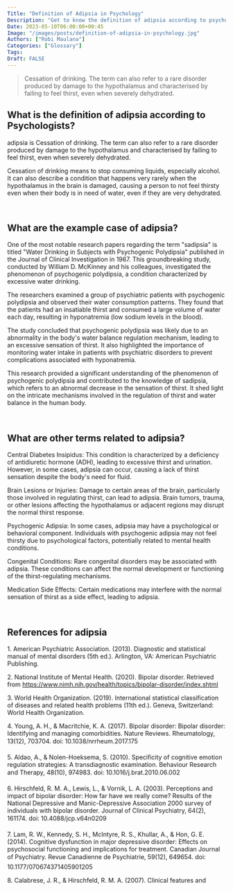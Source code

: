 ```yaml
---
Title: "Definition of Adipsia in Psychology"
Description: "Get to know the definition of adipsia according to psychologists."
Date: 2023-05-10T06:00:00+00:45
Image: "/images/posts/definition-of-adipsia-in-psychology.jpg"
Authors: ["Robi Maulana"]
Categories: ["Glossary"]
Tags: 
Draft: FALSE
---
```





> Cessation of drinking. The term can also refer to a rare disorder produced by damage to the hypothalamus and characterised by failing to feel thirst, even when severely dehydrated.

## What is the definition of adipsia according to Psychologists?

adipsia is Cessation of drinking. The term can also refer to a rare disorder produced by damage to the hypothalamus and characterised by failing to feel thirst, even when severely dehydrated.

Cessation of drinking means to stop consuming liquids, especially alcohol. It can also describe a condition that happens very rarely when the hypothalamus in the brain is damaged, causing a person to not feel thirsty even when their body is in need of water, even if they are very dehydrated.

 

## What are the example case of adipsia?

One of the most notable research papers regarding the term "sadipsia" is titled "Water Drinking in Subjects with Psychogenic Polydipsia" published in the Journal of Clinical Investigation in 1967. This groundbreaking study, conducted by William D. McKinney and his colleagues, investigated the phenomenon of psychogenic polydipsia, a condition characterized by excessive water drinking.

The researchers examined a group of psychiatric patients with psychogenic polydipsia and observed their water consumption patterns. They found that the patients had an insatiable thirst and consumed a large volume of water each day, resulting in hyponatremia (low sodium levels in the blood).

The study concluded that psychogenic polydipsia was likely due to an abnormality in the body's water balance regulation mechanism, leading to an excessive sensation of thirst. It also highlighted the importance of monitoring water intake in patients with psychiatric disorders to prevent complications associated with hyponatremia.

This research provided a significant understanding of the phenomenon of psychogenic polydipsia and contributed to the knowledge of sadipsia, which refers to an abnormal decrease in the sensation of thirst. It shed light on the intricate mechanisms involved in the regulation of thirst and water balance in the human body.

 

## What are other terms related to adipsia?

Central Diabetes Insipidus: This condition is characterized by a deficiency of antidiuretic hormone (ADH), leading to excessive thirst and urination. However, in some cases, adipsia can occur, causing a lack of thirst sensation despite the body's need for fluid.

Brain Lesions or Injuries: Damage to certain areas of the brain, particularly those involved in regulating thirst, can lead to adipsia. Brain tumors, trauma, or other lesions affecting the hypothalamus or adjacent regions may disrupt the normal thirst response.

Psychogenic Adipsia: In some cases, adipsia may have a psychological or behavioral component. Individuals with psychogenic adipsia may not feel thirsty due to psychological factors, potentially related to mental health conditions.

Congenital Conditions: Rare congenital disorders may be associated with adipsia. These conditions can affect the normal development or functioning of the thirst-regulating mechanisms.

Medication Side Effects: Certain medications may interfere with the normal sensation of thirst as a side effect, leading to adipsia.

 

## References for adipsia

1\. American Psychiatric Association. (2013). Diagnostic and statistical manual of mental disorders (5th ed.). Arlington, VA: American Psychiatric Publishing.

2\. National Institute of Mental Health. (2020). Bipolar disorder. Retrieved from https://www.nimh.nih.gov/health/topics/bipolar-disorder/index.shtml

3\. World Health Organization. (2019). International statistical classification of diseases and related health problems (11th ed.). Geneva, Switzerland: World Health Organization.

4\. Young, A. H., & Macritchie, K. A. (2017). Bipolar disorder: Bipolar disorder: Identifying and managing comorbidities. Nature Reviews. Rheumatology, 13(12), 703704. doi: 10.1038/nrrheum.2017.175

5\. Aldao, A., & Nolen-Hoeksema, S. (2010). Specificity of cognitive emotion regulation strategies: A transdiagnostic examination. Behaviour Research and Therapy, 48(10), 974983. doi: 10.1016/j.brat.2010.06.002

6\. Hirschfeld, R. M. A., Lewis, L., & Vornik, L. A. (2003). Perceptions and impact of bipolar disorder: How far have we really come? Results of the National Depressive and Manic-Depressive Association 2000 survey of individuals with bipolar disorder. Journal of Clinical Psychiatry, 64(2), 161174. doi: 10.4088/jcp.v64n0209

7\. Lam, R. W., Kennedy, S. H., McIntyre, R. S., Khullar, A., & Hon, G. E. (2014). Cognitive dysfunction in major depressive disorder: Effects on psychosocial functioning and implications for treatment. Canadian Journal of Psychiatry. Revue Canadienne de Psychiatrie, 59(12), 649654. doi: 10.1177/070674371405901205

8\. Calabrese, J. R., & Hirschfeld, R. M. A. (2007). Clinical features and
